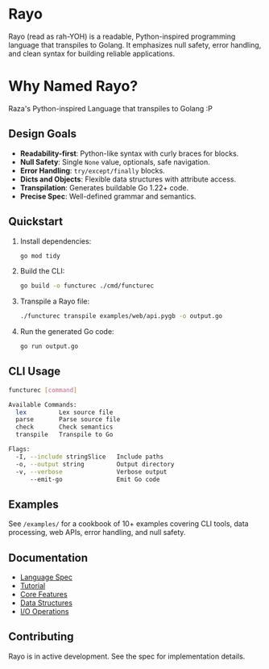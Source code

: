 # Rayo

Rayo (read as rah-YOH) is a readable, Python-inspired programming language that transpiles to Golang. It emphasizes null safety, error handling, and clean syntax for building reliable applications.

# Why Named Rayo?

Raza's Python-inspired Language that transpiles to Golang :P

## Design Goals

- **Readability-first**: Python-like syntax with curly braces for blocks.
- **Null Safety**: Single `None` value, optionals, safe navigation.
- **Error Handling**: `try/except/finally` blocks.
- **Dicts and Objects**: Flexible data structures with attribute access.
- **Transpilation**: Generates buildable Go 1.22+ code.
- **Precise Spec**: Well-defined grammar and semantics.

## Quickstart

1. Install dependencies:
   ```sh
   go mod tidy
   ```

2. Build the CLI:
   ```sh
   go build -o functurec ./cmd/functurec
   ```

3. Transpile a Rayo file:
   ```sh
   ./functurec transpile examples/web/api.pygb -o output.go
   ```

4. Run the generated Go code:
   ```sh
   go run output.go
   ```

## CLI Usage

```sh
functurec [command]

Available Commands:
  lex         Lex source file
  parse       Parse source file
  check       Check semantics
  transpile   Transpile to Go

Flags:
  -I, --include stringSlice   Include paths
  -o, --output string         Output directory
  -v, --verbose               Verbose output
      --emit-go               Emit Go code
```

## Examples

See `/examples/` for a cookbook of 10+ examples covering CLI tools, data processing, web APIs, error handling, and null safety.

## Documentation

- [Language Spec](/docs/spec.md)
- [Tutorial](/docs/tutorial.md)
- [Core Features](/docs/core.md)
- [Data Structures](/docs/data.md)
- [I/O Operations](/docs/io.md)

## Contributing

Rayo is in active development. See the spec for implementation details.
